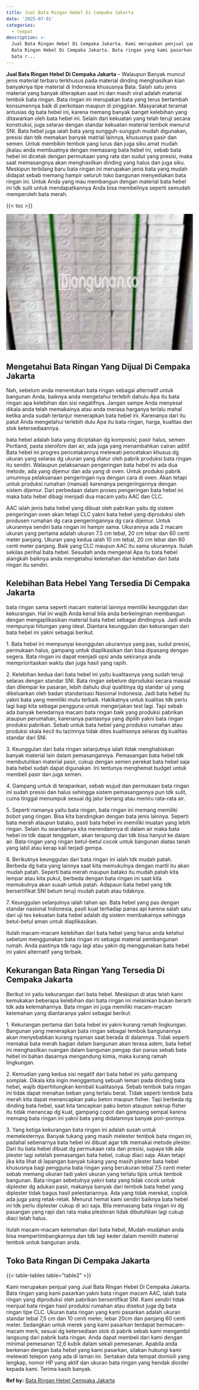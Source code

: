 ```yaml
---
title: Jual Bata Ringan Hebel Di Cempaka Jakarta
date: '2025-07-01'
categories:
  - tempat
description: >-
  Jual Bata Ringan Hebel Di Cempaka Jakarta. Kami merupakan penjual yang Jual
  Bata Ringan Hebel Di Cempaka Jakarta. Bata ringan yang kami pasarkan yakni
  bata r...
---
```


**Jual Bata Ringan Hebel Di Cempaka Jakarta** – Walaupun Banyak muncul jenis material terbaru terkhusus pada material dinding menghasilkan kian banyaknya tipe material di Indonesia khususnya Bata. Salah satu jenis material yang banyak diterapkan saat ini dan masih viral adalah material tembok bata ringan. Bata ringan ini merupakan bata yang terus bertambah konsumennya baik di perkotaan maupun di pinggiran. Masyarakat teramat antusias dg bata hebel ini, karena memang banyak banget kelebihan yang ditawarkan oleh bata hebel ini. Selain dari kekuatan yang telah teruji secara konstruksi, juga selaras dengan standar kekuatan material tembok menurut SNI. Bata hebel juga ialah bata yang sungguh-sungguh mudah digunakan, presisi dan tdk memakan banyak matrial lainnya, khususnya pasir dan semen. Untuk membikin tembok yang lurus dan juga siku amat mudah jikalau anda membuatnya dengan memasang bata hebel ini, sebab bata hebel ini dicetak dengan permukaan yang rata dan sudut yang presisi, maka saat memasangnya akan menghasilkan dinding yang halus dan juga siku. Meskipun terbilang baru bata ringan ini merupakan jenis bata yang mudah didapat sebab memang hampir seluruh toko bangunan menyediakan bata ringan ini. Untuk Anda yang mau membangun dengan material bata hebel ini tdk sulit untuk mendapatkannya Anda bisa membelinya seperti semudah memperoleh bata merah.

{{< toc >}}

![Jual Bata Ringan Hebel Di Cempaka Jakarta](/images/jual-hebel-murah-11.png)

## Mengetahui Bata Ringan Yang Dijual Di Cempaka Jakarta

Nah, sebelum anda menentukan bata ringan sebagai alternatif untuk bangunan Anda, baiknya anda mengetahui terlebih dahulu Apa itu bata ringan apa kelebihan dan sisi negatifnya. Jangan sampe Anda menyesal dikala anda telah memakainya atau anda merasa harganya terlalu mahal ketika anda sudah terlanjur menerapkan bata hebel ini. Karenanya dari itu patut Anda mengetahui terlebih dulu Apa itu bata ringan, harga, kualitas dan stok ketersediaannya.

bata hebel adalah bata yang diciptakan dg komposisi; pasir halus, semen Portland, pasta sterofom dan air, ada juga yang menambahkan cairan aditif. Bata hebel ini progres pencetakannya melewati pencetakan khusus dg ukuran yang selaras dg ukuran yang diatur oleh pabrik produksi bata ringan itu sendiri. Walaupun pelaksanaan pengeringan bata hebel ini ada dua metode, ada yang dijemur dan ada yang di oven. Untuk produksi pabrik umumnya pelaksanaan pengeringan nya dengan cara di oven. Akan tetapi untuk produksi rumahan (manual) karenanya pengeringannya dengan sistem dijemur. Dari perbedaan dalam proses pengeringan bata hebel ini maka bata hebel dibagi menjadi dua macam yaitu AAC dan CLC.

AAC ialah jenis bata hebel yang dibuat oleh pabrikan yaitu dg sistem pengeringan oven akan tetapi CLC yakni bata hebel yang diproduksi oleh produsen rumahan dg cara pengeringannya dg cara dijemur. Untuk ukurannya sendiri bata ringan ini hampir sama. Ukurannya ada 2 macam ukuran yang pertama adalah ukuran 7.5 cm tebal, 20 cm lebar dan 60 centi meter panjang. Ukuran yang kedua ialah 10 cm tebal, 20 cm lebar dan 60 centi meter panjang. Baik yang CLC maupun AAC itu sama ukurannya. Itulah sekilas perihal bata hebel. Sesudah anda mengenal Apa itu bata hebel alangkah baiknya anda mengetahui kelemahan dan kelebihan dari bata ringan itu sendiri.

## Kelebihan Bata Hebel Yang Tersedia Di Cempaka Jakarta

bata ringan sama seperti macam material lainnya memiliki keunggulan dan kekurangan. Hal ini wajib Anda kenal bila anda berkeinginan membangun dengan mengaplikasikan material bata hebel sebagai dindingnya. Jadi anda mempunyai hitungan yang ideal. Diantara keunggulan dan kekurangan dari bata hebel ini yakni sebagai berikut.

1\. Bata hebel ini mempunyai keunggulan ukurannya yang pas, sudut presisi, permukaan halus, gampang untuk diaplikasikan dan bisa dipasang dengan segera. Bata ringan ini dapat menjadi opsi anda sekiranya anda memprioritaskan waktu dan juga hasil yang rapih.

2\. Kelebihan kedua dari bata hebel ini yaitu kualitasnya yang sudah teruji selaras dengan standar SNI. Bata ringan sebelum diproduksi secara massal dan dilempar ke pasaran, lebih dahulu diuji qualitinya dg standar uji yang dikeluarkan oleh badan standarisasi Nasional Indonesia. Jadi bata hebel itu yakni bata yang memiliki mutu terbaik. Hakikatnya untuk kualitas tdk perlu lagi bagi kita sebagai pengguna untuk mengerjakan test lagi. Tapi sebab ada banyak beredarnya macam bata ringan baik yang produksi pabrikan ataupun perumahan, karenanya pantasnya yang dipilih yakni bata ringan produksi pabrikan. Sebab untuk bata hebel yang produksi rumahan atau produksi skala kecil itu lazimnya tidak dites kualitasnya selaras dg kualitas standar dari SNI.

3\. Keunggulan dari bata ringan selanjutnya ialah tidak menghabiskan banyak material lain dalam pemasangannya. Pemasangan bata hebel tdk membutuhkan material pasir, cukup dengan semen perekat bata hebel saja bata hebel sudah dapat digunakan. Ini tentunya menghemat budget untuk membeli pasir dan juga semen.

4\. Gampang untuk di terapankan, sebab wujud dan permukaan bata ringan ini sudah presisi dan halus sehingga sistem pemasangannya pun tdk sulit, cuma tinggal menumpuk sesuai dg jalur benang atau meniru rata-rata air.

5\. Seperti namanya yaitu bata ringan, bata ringan ini memang memiliki bobot yang ringan. Bisa kita bandingkan dengan bata jenis lainnya. Seperti bata merah ataupun batako, pasti bata hebel ini memiliki muatan yang lebih ringan. Selain itu seandainya kita merendamnya di dalam air maka bata hebel ini tdk dapat tenggelam, akan terapung dan tdk bisa hanyut ke dalam air. Bata ringan yang ringan betul-betul cocok untuk bangunan diatas tanah yang labil atau kerap kali terjadi gempa.

6\. Berikutnya keunggulan dari bata ringan ini ialah tdk mudah patah. Berbeda dg bata yang lainnya saat kita memukulnya dengan martil itu akan mudah patah. Seperti bata merah maupun batako itu mudah patah kita lempar atau kita pukul, berbeda dengan bata ringan ini saat kita memukulnya akan susah untuk patah. Adapaun bata hebel yang tdk bersertifikat SNI belum teruji mudah patah atau tidaknya.

7\. Keunggulan selanjutnya ialah tahan api. Bata hebel yang pas dengan standar nasional Indonesia, pasti kuat terhadap panas api karena salah satu dari uji tes kekuatan bata hebel adalah dg sistem membakarnya sehingga betul-betul aman untuk diaplikasikan.

Itulah macam-macam kelebihan dari bata hebel yang harus anda ketahui sebelum menggunakan bata ringan ini sebagai material pembangunan rumah. Anda pastinya tdk ragu lagi atau yakin dg menggunakan bata hebel ini yakni alternatif yang terbaik.

## Kekurangan Bata Ringan Yang Tersedia Di Cempaka Jakarta

Berikut ini yaitu kekurangan dari bata hebel. Meskipun di atas telah kami kemukakan beberapa kelebihan dari bata ringan ini melainkan bukan berarti tdk ada kelemahannya. Bata ringan ini juga memiliki macam-macam kelemahan yang diantaranya yakni sebagai berikut.

1\. Kekurangan pertama dari bata hebel ini yakni kurang ramah lingkungan. Bangunan yang menerapkan bata ringan sebagai tembok bangunannya akan menyebabkan kurang nyaman saat berada di dalamnya. Tidak seperti memakai bata merah bagian dalam bangunan akan terasa adem, bata hebel ini menghasilkan ruangan dalam bangunan pengap dan panas sebab bata hebel ini bahan dasarnya mengandung kimia, maka kurang ramah lingkungan.

2\. Kemudian yang kedua sisi negatif dari bata hebel ini yaitu gampang somplak. Dikala kita ingin menggantung sebuah lemari pada dinding bata hebel, wajib diperhitungkan kembali kualitasnya. Sebab tembok bata ringan ini tidak dapat menahan beban yang terlalu berat. Tidak seperti tembok bata merah kita dapat menancapkan paku beton maupun fisher. Tapi berbeda dg dinding bata hebel, saat kita tancapkan paku beton ataupun sekrup fisher itu tidak menancap dg kuat, gampang copot dan gampang sempal karena memang bata ringan ini yakni bata yang didalamnya banyak pori-porinya.

3\. Yang ketiga kekurangan bata ringan ini adalah susah untuk memelesternya. Banyak tukang yang masih melester tembok bata ringan ini, padahal sebenarnya bata hebel ini dibuat agar tdk memakai metode plester. Dari itu bata hebel dibuat dg permukaan rata dan presisi, supaya tdk ada plester lagi setelah pemasangan bata hebel, cukup diaci saja. Akan tetapi jika kita lihat di lapangan banyak tukang yang masih plester bata hebel khususnya bagi pengguna bata ringan yang berukuran tebal 7,5 centi meter sebab memang ukuran tadi yakni ukuran yang terlalu tipis untuk tembok bangunan. Bata ringan sebetulnya yakni bata yang tidak cocok untuk diplester dg adukan pasir, makanya banyak dari tembok bata hebel yang diplester tidak bagus hasil pelestariannya. Ada yang tidak merekat, coplok ada juga yang retak-retak. Menurut hemat kami sendiri baiknya bata hebel ini tdk perlu diplester cukup di aci saja. Bila memasang bata ringan ini dg pasangan yang rapi dan rata maka plesteran tidak dibutuhkan lagi cukup diaci telah halus.

Itulah macam-macam kelemahan dari bata hebel, Mudah-mudahan anda bisa mempertimbangkannya dan tdk lagi keder dalam memilih material tembok untuk bangunan anda.

## Toko Bata Ringan Di Cempaka Jakarta

{{< table-tables table="table2" >}}

Kami merupakan penjual yang Jual Bata Ringan Hebel Di Cempaka Jakarta. Bata ringan yang kami pasarkan yakni bata ringan macam AAC, ialah bata ringan yang diproduksi oleh pabrikan bersertifikat SNI. Kami sendiri tidak menjual bata ringan hasil produksi rumahan atau disebut juga dg bata ringan tipe CLC. Ukuran bata ringan yang kami pasarkan adalah ukuran standar tebal 7,5 cm dan 10 centi meter, lebar 20cm dan panjang 60 centi meter. Sedangkan untuk merek yang kami pasarkan terdapat bermacam-macam merk, sesuai dg ketersediaan stok di pabrik sebab kami mengambil langsung dari pabrik bata ringan. Anda dapat membeli dari kami dengan minimal pemesanan 12,6 kubik dalam sekali pemesanan. Apabila anda berkenan dengan bata hebel yang kami pasarkan, silakan hubungi kami melewati telepon yang ada di laman ini. Sertakan data tempat domisili yang lengkap, nomor HP yang aktif dan ukuran bata ringan yang hendak diorder kepada kami. Terima kasih banyak.

**Ref by:** [Bata Ringan Hebel Cempaka Jakarta](https://id.wikipedia.org/wiki/Bata)
